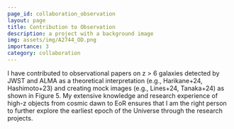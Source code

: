 ```yaml
---
page_id: collaboration_observation
layout: page
title: Contribution to Observation
description: a project with a background image
img: assets/img/A2744_OD.png
importance: 3
category: collaboration
---
```


I have contributed to observational papers on z > 6 galaxies detected by JWST and ALMA as a theoretical interpretation (e.g., Harikane+24, Hashimoto+23) and creating mock images (e.g., Lines+24, Tanaka+24) as shown in Figure 5. My extensive knowledge and research experience of high-z objects from cosmic dawn to EoR ensures that I am the right person to further explore the earliest epoch of the Universe through the research projects.
